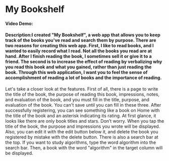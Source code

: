 # My Bookshelf
#### Video Demo:  <URL HERE>
#### Description:I created "My Bookshelf", a web app that allows you to keep track of the books you've read and search them by purpose. There are two reasons for creating this web app. First, I like to read books, and I wanted to easily record what I read. Not all the books you read are at hand. After I finish reading the book, I sometimes sell it or give it to a friend. The second is to increase the effect of reading by verbalizing why you read this book and what you gained, rather than just reading the book. Through this web application, I want you to feel the sense of accomplishment of reading a lot of books and the importance of reading.
  Let's take a closer look at the features. First of all, there is a page to write the title of the book, the purpose of reading this book, impressions, notes, and evaluation of the book, and you must fill in the title, purpose, and evaluation of the book. You can't save until you can fill in these three. After successfully registering, you can see something like a book on Home with the title of the book and an asterisk indicating its rating. At first glance, it looks like there are only book titles and stars. Don’t worry. When you tap the title of the book, the purpose and impressions you wrote will be displayed. Also, you can edit it with the edit button below it, and delete the book you registered by mistake with the delete button. There is also a search bar at the top. If you want to study algorithms, type the word algorithm into the search bar. Then, a book with the word "algorithm" in the target column will be displayed.
